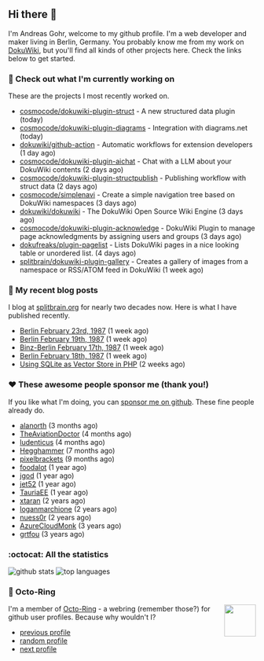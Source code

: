## Hi there :wave:

I'm Andreas Gohr, welcome to my github profile. I'm a web developer and maker living in Berlin, Germany. You probably know me from my work on [DokuWiki](https://github.com/splitbrain/dokuwiki), but you'll find all kinds of other projects here. Check the links below to get started.

### :hammer: Check out what I'm currently working on

These are the projects I most recently worked on.


- [cosmocode/dokuwiki-plugin-struct](https://github.com/cosmocode/dokuwiki-plugin-struct) - A new structured data plugin (today)
- [cosmocode/dokuwiki-plugin-diagrams](https://github.com/cosmocode/dokuwiki-plugin-diagrams) - Integration with diagrams.net (today)
- [dokuwiki/github-action](https://github.com/dokuwiki/github-action) - Automatic workflows for extension developers (1 day ago)
- [cosmocode/dokuwiki-plugin-aichat](https://github.com/cosmocode/dokuwiki-plugin-aichat) - Chat with a LLM about your DokuWiki contents (2 days ago)
- [cosmocode/dokuwiki-plugin-structpublish](https://github.com/cosmocode/dokuwiki-plugin-structpublish) - Publishing workflow with struct data (2 days ago)
- [cosmocode/simplenavi](https://github.com/cosmocode/simplenavi) - Create a simple navigation tree based on DokuWiki namespaces (3 days ago)
- [dokuwiki/dokuwiki](https://github.com/dokuwiki/dokuwiki) - The DokuWiki Open Source Wiki Engine (3 days ago)
- [cosmocode/dokuwiki-plugin-acknowledge](https://github.com/cosmocode/dokuwiki-plugin-acknowledge) - DokuWiki Plugin to manage page acknowledgments by assigning users and groups (3 days ago)
- [dokufreaks/plugin-pagelist](https://github.com/dokufreaks/plugin-pagelist) - Lists DokuWiki pages in a nice looking table or unordered list. (4 days ago)
- [splitbrain/dokuwiki-plugin-gallery](https://github.com/splitbrain/dokuwiki-plugin-gallery) - Creates a gallery of images from a namespace or RSS/ATOM feed in DokuWiki (1 week ago)

### :scroll: My recent blog posts

I blog at [splitbrain.org](https://www.splitbrain.org) for nearly two decades now. Here is what I have published recently.


- [Berlin February 23rd, 1987](https://www.splitbrain.org/blog/1987-02/23-berlin) (1 week ago)
- [Berlin February 19th, 1987](https://www.splitbrain.org/blog/1987-02/19-berlin) (1 week ago)
- [Binz-Berlin February 17th, 1987](https://www.splitbrain.org/blog/1987-02/17-binz) (1 week ago)
- [Berlin February 18th, 1987](https://www.splitbrain.org/blog/1987-02/18-berlin) (1 week ago)
- [Using SQLite as Vector Store in PHP](https://www.splitbrain.org/blog/2023-08/15-using_sqlite_as_vector_store_in_php) (2 weeks ago)

### :hearts:️ These awesome people sponsor me (thank you!)

If you like what I'm doing, you can [sponsor me on github](https://github.com/sponsors/splitbrain). These fine people already do.


- [alanorth](https://github.com/alanorth) (3 months ago)
- [TheAviationDoctor](https://github.com/TheAviationDoctor) (4 months ago)
- [ludenticus](https://github.com/ludenticus) (4 months ago)
- [Hegghammer](https://github.com/Hegghammer) (7 months ago)
- [pixelbrackets](https://github.com/pixelbrackets) (9 months ago)
- [foodalot](https://github.com/foodalot) (1 year ago)
- [jgod](https://github.com/jgod) (1 year ago)
- [jet52](https://github.com/jet52) (1 year ago)
- [TauriaEE](https://github.com/TauriaEE) (1 year ago)
- [xtaran](https://github.com/xtaran) (2 years ago)
- [loganmarchione](https://github.com/loganmarchione) (2 years ago)
- [nuess0r](https://github.com/nuess0r) (2 years ago)
- [AzureCloudMonk](https://github.com/AzureCloudMonk) (3 years ago)
- [grtfou](https://github.com/grtfou) (3 years ago)

### :octocat: All the statistics

 ![github stats](https://github-readme-stats.vercel.app/api?username=splitbrain&show_icons=true&hide_title=true)
![top languages](https://github-readme-stats.vercel.app/api/top-langs/?username=splitbrain&layout=compact)


### :octopus: Octo-Ring

<img width="64" height="65" src="https://octo-ring.com/static/img/octo.png" align="right" alt="">

I'm a member of [Octo-Ring](https://octo-ring.com/) - a webring (remember those?) for github user profiles. Because why wouldn't I? 

* [previous profile](https://octo-ring.com/p/splitbrain/prev)
* [random profile](https://octo-ring.com/p/splitbrain/random)
* [next profile](https://octo-ring.com/p/splitbrain/next)

